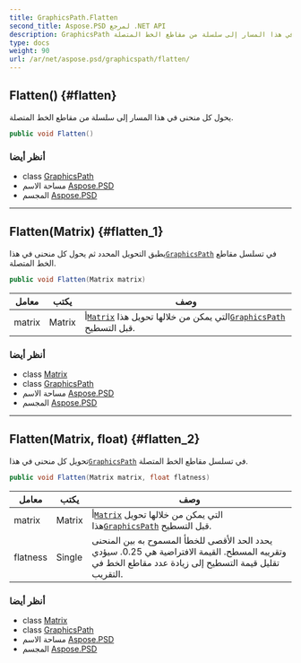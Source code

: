```yaml
---
title: GraphicsPath.Flatten
second_title: Aspose.PSD لمرجع .NET API
description: GraphicsPath طريقة. يحول كل منحنى في هذا المسار إلى سلسلة من مقاطع الخط المتصلة.
type: docs
weight: 90
url: /ar/net/aspose.psd/graphicspath/flatten/
---
```

## Flatten() {#flatten}

يحول كل منحنى في هذا المسار إلى سلسلة من مقاطع الخط المتصلة.

```csharp
public void Flatten()
```

### أنظر أيضا

* class [GraphicsPath](../)
* مساحة الاسم [Aspose.PSD](../../graphicspath/)
* المجسم [Aspose.PSD](../../../)

---

## Flatten(Matrix) {#flatten_1}

يطبق التحويل المحدد ثم يحول كل منحنى في هذا[`GraphicsPath`](../) في تسلسل مقاطع الخط المتصلة.

```csharp
public void Flatten(Matrix matrix)
```

| معامل | يكتب | وصف |
| --- | --- | --- |
| matrix | Matrix | أ[`Matrix`](../../matrix/) التي يمكن من خلالها تحويل هذا[`GraphicsPath`](../) قبل التسطيح. |

### أنظر أيضا

* class [Matrix](../../matrix/)
* class [GraphicsPath](../)
* مساحة الاسم [Aspose.PSD](../../graphicspath/)
* المجسم [Aspose.PSD](../../../)

---

## Flatten(Matrix, float) {#flatten_2}

تحويل كل منحنى في هذا[`GraphicsPath`](../) في تسلسل مقاطع الخط المتصلة.

```csharp
public void Flatten(Matrix matrix, float flatness)
```

| معامل | يكتب | وصف |
| --- | --- | --- |
| matrix | Matrix | أ[`Matrix`](../../matrix/) التي يمكن من خلالها تحويل هذا[`GraphicsPath`](../) قبل التسطيح. |
| flatness | Single | يحدد الحد الأقصى للخطأ المسموح به بين المنحنى وتقريبه المسطح. القيمة الافتراضية هي 0.25. سيؤدي تقليل قيمة التسطيح إلى زيادة عدد مقاطع الخط في التقريب. |

### أنظر أيضا

* class [Matrix](../../matrix/)
* class [GraphicsPath](../)
* مساحة الاسم [Aspose.PSD](../../graphicspath/)
* المجسم [Aspose.PSD](../../../)


